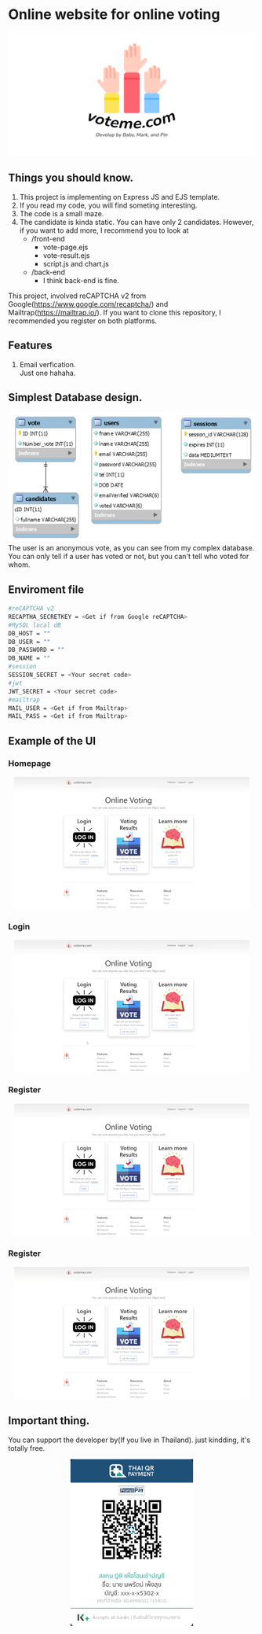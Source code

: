 # Online website for online voting

<img src="https://github.com/itsmebabysmiley/online-voting-nodejs-ejs/blob/main/public/images/voteme-logo.png">

## Things you should know.
1. This project is implementing on Express JS and EJS template.
2. If you read my code, you will find someting interesting.
3. The code is a small maze.
4. The candidate is kinda static. You can have only 2 candidates. However, if you want to add more, I recommend you to look at 
    - /front-end
      - vote-page.ejs
      - vote-result.ejs
      - script.js and chart.js
    - /back-end
      - I think back-end is fine.

This project, involved reCAPTCHA v2 from Google(https://www.google.com/recaptcha/) and Mailtrap(https://mailtrap.io/). If you want to clone this repository, I recommended you register on both platforms.

## Features
1. Email verfication.  
Just one hahaha.

## Simplest Database design.
<img src="https://github.com/itsmebabysmiley/online-voting-nodejs-ejs/blob/main/public/images/election_db_diagram.png">
The user is an anonymous vote, as you can see from my complex database. You can only tell if a user has voted or not, but you can't tell who voted for whom.

## Enviroment file

```bash
#reCAPTCHA v2
RECAPTHA_SECRETKEY = <Get if from Google reCAPTCHA>
#MySQL local dB
DB_HOST = ""
DB_USER = ""
DB_PASSWORD = ""
DB_NAME = ""
#session
SESSION_SECRET = <Your secret code>
#jwt
JWT_SECRET = <Your secret code>
#mailtrap
MAIL_USER = <Get if from Mailtrap>
MAIL_PASS = <Get if from Mailtrap>
```

## Example of the UI

### Homepage
<p align="center"><img src="https://github.com/itsmebabysmiley/online-voting-nodejs-ejs/blob/main/giphy-homepage.gif"></p>

### Login
<p align="center"><img src="https://github.com/itsmebabysmiley/online-voting-nodejs-ejs/blob/main/giphy-login.gif"></p>

### Register
<p align="center"><img src="https://github.com/itsmebabysmiley/online-voting-nodejs-ejs/blob/main/giphy-register.gif"></p>

### Register
<p align="center"><img src="https://github.com/itsmebabysmiley/online-voting-nodejs-ejs/blob/main/giphy-vote-page.gif"></p>


## Important thing. 
You can support the developer by(If you live in Thailand). just kindding, it's totally free.
<p align="center"><img src="https://github.com/itsmebabysmiley/online-voting-nodejs-ejs/blob/main/public/images/donate/donateQR.jpg" width="250px"></p>
